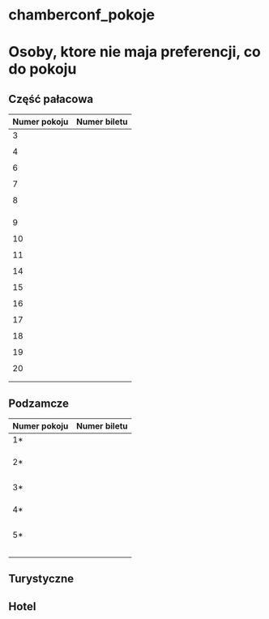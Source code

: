 # chamberconf_pokoje

# Osoby, ktore nie maja preferencji, co do pokoju

## Część pałacowa

| Numer pokoju        | Numer biletu          | 
| ------------------- |-----------------------|
| 3                   |                       |
|                     |                       |
| 4                   |                       |
|                     |                       |
| 6                   |                       |
|                     |                       |
| 7                   |                       |
|                     |                       |
| 8                   |                       |
|                     |                       |
|                     |                       |
|                     |                       |
| 9                   |                       |
|                     |                       |
| 10                  |                       |
|                     |                       |
| 11                  |                       |
|                     |                       |
| 14                  |                       |
|                     |                       |
| 15                  |                       |
|                     |                       |
| 16                  |                       |
|                     |                       |
| 17                  |                       |
|                     |                       |
| 18                  |                       |
|                     |                       |
| 19                  |                       |
|                     |                       |
| 20                  |                       |
|                     |                       |
|                     |                       |



## Podzamcze

| Numer pokoju        | Numer biletu          | 
| ------------------- |-----------------------|
| 1*                  |                       |
|                     |                       |
|                     |                       |
|                     |                       |
| 2*                  |                       |
|                     |                       |
|                     |                       |
|                     |                       |
|                     |                       |
| 3*                  |                       |
|                     |                       |
|                     |                       |
|                     |                       |
| 4*                  |                       |
|                     |                       |
|                     |                       |
|                     |                       |
|                     |                       |
| 5*                  |                       |
|                     |                       |
|                     |                       |
|                     |                       |
|                     |                       |
|                     |                       |

## Turystyczne


## Hotel

